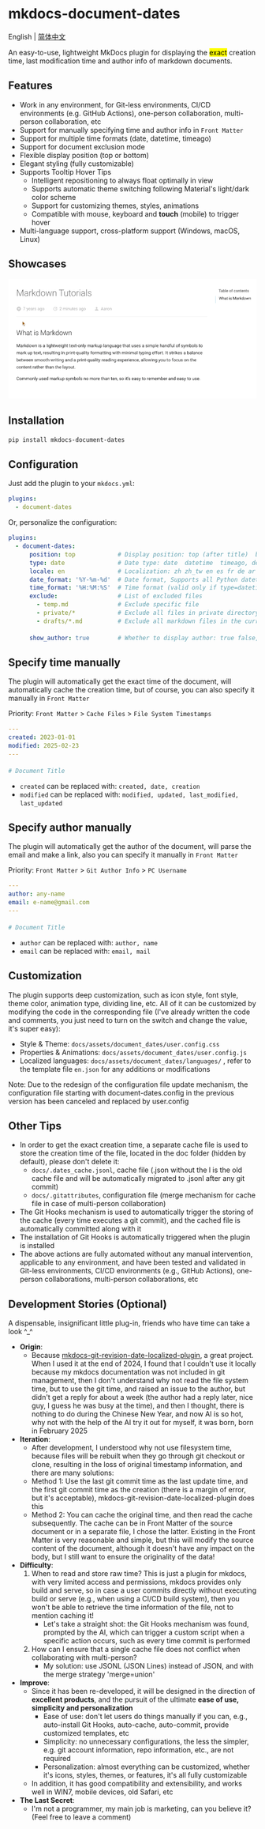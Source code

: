# mkdocs-document-dates

English | [简体中文](README_zh.md)



An easy-to-use, lightweight MkDocs plugin for displaying the <mark>exact</mark> creation time, last modification time and author info of markdown documents.

## Features

- Work in any environment, for Git-less environments, CI/CD environments (e.g. GitHub Actions), one-person collaboration, multi-person collaboration, etc
- Support for manually specifying time and author info in `Front Matter`
- Support for multiple time formats (date, datetime, timeago)
- Support for document exclusion mode
- Flexible display position (top or bottom)
- Elegant styling (fully customizable)
- Supports Tooltip Hover Tips
  - Intelligent repositioning to always float optimally in view
  - Supports automatic theme switching following Material's light/dark color scheme
  - Support for customizing themes, styles, animations
  - Compatible with mouse, keyboard and **touch** (mobile) to trigger hover
- Multi-language support, cross-platform support (Windows, macOS, Linux)

## Showcases

![render](render.gif)

## Installation

```bash
pip install mkdocs-document-dates
```

## Configuration

Just add the plugin to your `mkdocs.yml`:

```yaml
plugins:
  - document-dates
```

Or, personalize the configuration:

```yaml
plugins:
  - document-dates:
      position: top            # Display position: top (after title)  bottom (end of document), default: bottom
      type: date               # Date type: date  datetime  timeago, default: date
      locale: en               # Localization: zh zh_tw en es fr de ar ja ko ru, default: en
      date_format: '%Y-%m-%d'  # Date format, Supports all Python datetime format strings, e.g., %Y-%m-%d, %b %d, %Y, etc
      time_format: '%H:%M:%S'  # Time format (valid only if type=datetime)
      exclude:                 # List of excluded files
        - temp.md              # Exclude specific file
        - private/*            # Exclude all files in private directory, including subdirectories
        - drafts/*.md          # Exclude all markdown files in the current directory drafts, but not subdirectories
      
      show_author: true        # Whether to display author: true false, default: true

```

## Specify time manually

The plugin will automatically get the exact time of the document, will automatically cache the creation time, but of course, you can also specify it manually in `Front Matter`

Priority: `Front Matter` > `Cache Files` > `File System Timestamps`

```yaml
---
created: 2023-01-01
modified: 2025-02-23
---

# Document Title
```

- `created` can be replaced with: `created, date, creation`
- `modified` can be replaced with: `modified, updated, last_modified, last_updated`

## Specify author manually

The plugin will automatically get the author of the document, will parse the email and make a link, also you can specify it manually in `Front Matter`

Priority: `Front Matter` > `Git Author Info` > `PC Username`

```yaml
---
author: any-name
email: e-name@gmail.com
---

# Document Title
```

- `author` can be replaced with: `author, name`
- `email` can be replaced with: `email, mail`

## Customization

The plugin supports deep customization, such as icon style, font style, theme color, animation type, dividing line, etc. All of it can be customized by modifying the code in the corresponding file (I've already written the code and comments, you just need to turn on the switch and change the value, it's super easy):

- Style & Theme: `docs/assets/document_dates/user.config.css`
- Properties & Animations: `docs/assets/document_dates/user.config.js`
- Localized languages: `docs/assets/document_dates/languages/` , refer to the template file `en.json` for any additions or modifications

Note: Due to the redesign of the configuration file update mechanism, the configuration file starting with document-dates.config in the previous version has been canceled and replaced by user.config

## Other Tips

- In order to get the exact creation time, a separate cache file is used to store the creation time of the file, located in the doc folder (hidden by default), please don't delete it:
    - `docs/.dates_cache.jsonl`, cache file (.json without the l is the old cache file and will be automatically migrated to .jsonl after any git commit)
    - `docs/.gitattributes`, configuration file (merge mechanism for cache file in case of multi-person collaboration)
- The Git Hooks mechanism is used to automatically trigger the storing of the cache (every time executes a git commit), and the cached file is automatically committed along with it
- The installation of Git Hooks is automatically triggered when the plugin is installed
- The above actions are fully automated without any manual intervention, applicable to any environment, and have been tested and validated in Git-less environments, CI/CD environments (e.g., GitHub Actions), one-person collaborations, multi-person collaborations, etc

## Development Stories (Optional)

A dispensable, insignificant little plug-in, friends who have time can take a look \^\_\^ 

- **Origin**:
    - Because [mkdocs-git-revision-date-localized-plugin](https://github.com/timvink/mkdocs-git-revision-date-localized-plugin), a great project. When I used it at the end of 2024, I found that I couldn't use it locally because my mkdocs documentation was not included in git management, then I don't understand why not read the file system time, but to use the git time, and raised an issue to the author, but didn't get a reply for about a week (the author had a reply later, nice guy, I guess he was busy at the time), and then I thought, there is nothing to do during the Chinese New Year, and now AI is so hot, why not with the help of the AI try it out for myself, it was born, born in February 2025
- **Iteration**:
    - After development, I understood why not use filesystem time, because files will be rebuilt when they go through git checkout or clone, resulting in the loss of original timestamp information, and there are many solutions:
    - Method 1: Use the last git commit time as the last update time, and the first git commit time as the creation (there is a margin of error, but it's acceptable), mkdocs-git-revision-date-localized-plugin does this
    - Method 2: You can cache the original time, and then read the cache subsequently. The cache can be in Front Matter of the source document or in a separate file, I chose the latter. Existing in the Front Matter is very reasonable and simple, but this will modify the source content of the document, although it doesn't have any impact on the body, but I still want to ensure the originality of the data!
- **Difficulty**:
    1. When to read and store raw time? This is just a plugin for mkdocs, with very limited access and permissions, mkdocs provides only build and serve, so in case a user commits directly without executing build or serve (e.g., when using a CI/CD build system), then you won't be able to retrieve the time information of the file, not to mention caching it!
        - Let's take a straight shot: the Git Hooks mechanism was found, prompted by the AI, which can trigger a custom script when a specific action occurs, such as every time commit is performed
    2. How can I ensure that a single cache file does not conflict when collaborating with multi-person?
        - My solution: use JSONL (JSON Lines) instead of JSON, and with the merge strategy 'merge=union'
- **Improve**:
    - Since it has been re-developed, it will be designed in the direction of **excellent products**, and the pursuit of the ultimate **ease of use, simplicity and personalization**
        - Ease of use: don't let users do things manually if you can, e.g., auto-install Git Hooks, auto-cache, auto-commit, provide customized templates, etc
        - Simplicity: no unnecessary configurations, the less the simpler, e.g. git account information, repo information, etc., are not required
        - Personalization: almost everything can be customized, whether it's icons, styles, themes, or features, it's all fully customizable
    - In addition, it has good compatibility and extensibility, and works well in WIN7, mobile devices, old Safari, etc
- **The Last Secret**:
    - I'm not a programmer, my main job is marketing, can you believe it? (Feel free to leave a comment)